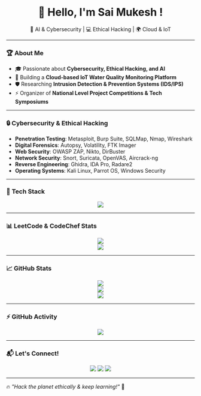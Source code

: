 <h1 align="center">👋 Hello, I'm Sai Mukesh !</h1>
<p align="center">
🚀 AI & Cybersecurity | 💻 Ethical Hacking | 🌍 Cloud & IoT
</p>

---

### 🏆 **About Me**
- 🎓 Passionate about **Cybersecurity, Ethical Hacking, and AI**  
- 🔭 Building a **Cloud-based IoT Water Quality Monitoring Platform**  
- 🛡️ Researching **Intrusion Detection & Prevention Systems (IDS/IPS)**  
- ⚡ Organizer of **National Level Project Competitions & Tech Symposiums**  

---

### 🔒 **Cybersecurity & Ethical Hacking**
- **Penetration Testing**: Metasploit, Burp Suite, SQLMap, Nmap, Wireshark  
- **Digital Forensics**: Autopsy, Volatility, FTK Imager  
- **Web Security**: OWASP ZAP, Nikto, DirBuster  
- **Network Security**: Snort, Suricata, OpenVAS, Aircrack-ng  
- **Reverse Engineering**: Ghidra, IDA Pro, Radare2  
- **Operating Systems**: Kali Linux, Parrot OS, Windows Security  

---

### 🚀 **Tech Stack**  
<p align="center">
  <img src="https://skillicons.dev/icons?i=python,java,c,mysql,sqlite,js,html,css,react,firebase,linux" />
</p>

---

### 📊 **LeetCode & CodeChef Stats**
<p align="center">
  <img src="https://leetcard.jacoblin.cool/your_leetcode_username?theme=dark&font=JetBrains%20Mono" />
  <br>
  <img src="https://cp-logo.vercel.app/codechef/your_codechef_username" />
</p>

---

### 📈 **GitHub Stats**
<p align="center">
  <img src="https://github-readme-streak-stats.herokuapp.com/?user=your-github-username&theme=tokyonight" />
  <br>
  <img src="https://github-readme-stats.vercel.app/api?username=your-github-username&show_icons=true&theme=tokyonight" />
  <br>
  <img src="https://github-readme-stats.vercel.app/api/top-langs/?username=your-github-username&layout=compact&theme=tokyonight" />
</p>

---

### ⚡ **GitHub Activity**
<p align="center">
  <img src="https://github-profile-summary-cards.vercel.app/api/cards/profile-details?username=your-github-username&theme=tokyonight" />
</p>

---

### 📬 **Let's Connect!**
<p align="center">
  <a href="mailto:your-email@example.com"><img src="https://img.shields.io/badge/Email-D14836?style=for-the-badge&logo=gmail&logoColor=white"></a>
  <a href="https://www.linkedin.com/in/your-linkedin"><img src="https://img.shields.io/badge/LinkedIn-0A66C2?style=for-the-badge&logo=linkedin&logoColor=white"></a>
  <a href="https://your-portfolio.com"><img src="https://img.shields.io/badge/Portfolio-ff5722?style=for-the-badge&logo=google-chrome&logoColor=white"></a>
</p>

---

🔥 *"Hack the planet ethically & keep learning!"* 🚀  
